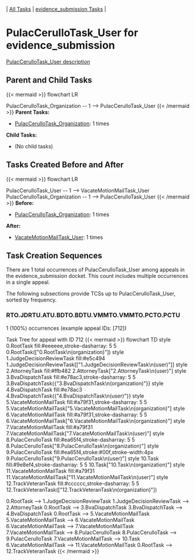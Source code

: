 ---
---
<!-- DO NOT EDIT THIS FILE.  This file is autogenerated. -->
| [All Tasks](../alltasks.md) | [evidence_submission Tasks](tasklist.md) |

# PulacCerulloTask_User for evidence_submission

[PulacCerulloTask_User description](../task_descr/PulacCerulloTask_User.md)

## Parent and Child Tasks

{{< mermaid >}}
flowchart LR

PulacCerulloTask_Organization -- 1 --> PulacCerulloTask_User
{{< /mermaid >}}
**Parent Tasks:**

   * [PulacCerulloTask_Organization](PulacCerulloTask_Organization.md): 1 times

**Child Tasks:**

   * (No child tasks)

## Tasks Created Before and After

{{< mermaid >}}
flowchart LR

PulacCerulloTask_User -- 1 --> VacateMotionMailTask_User
PulacCerulloTask_Organization -- 1 --> PulacCerulloTask_User
{{< /mermaid >}}
**Before:**

   * [PulacCerulloTask_Organization](PulacCerulloTask_Organization.md): 1 times

**After:**

   * [VacateMotionMailTask_User](VacateMotionMailTask_User.md): 1 times

## Task Creation Sequences

There are 1 total occurrences of PulacCerulloTask_User among appeals in the evidence_submission docket.  This count includes multiple occurrences in a single appeal.

The following subsections provide TCSs up to PulacCerulloTask_User, sorted by frequency.

### RTO.JDRTU.ATU.BDTO.BDTU.VMMTO.VMMTO.PCTO.PCTU

1 (100%) occurrences (example appeal IDs: [712])

Task Tree for appeal with ID 712
{{< mermaid >}}
flowchart TD
style 0.RootTask fill:#eeeeee,stroke-dasharray: 5 5
  0.RootTask(["0.RootTask\n(organization)"])
style 1.JudgeDecisionReviewTask fill:#e5c494
  1.JudgeDecisionReviewTask[["1.JudgeDecisionReviewTask\n(user)"]]
style 2.AttorneyTask fill:#ffb482
  2.AttorneyTask["2.AttorneyTask\n(user)"]
style 3.BvaDispatchTask fill:#e78ac3,stroke-dasharray: 5 5
  3.BvaDispatchTask{{"3.BvaDispatchTask\n(organization)"}}
style 4.BvaDispatchTask fill:#e78ac3
  4.BvaDispatchTask{{"4.BvaDispatchTask\n(user)"}}
style 5.VacateMotionMailTask fill:#a79f31,stroke-dasharray: 5 5
  5.VacateMotionMailTask["5.VacateMotionMailTask\n(organization)"]
style 6.VacateMotionMailTask fill:#a79f31,stroke-dasharray: 5 5
  6.VacateMotionMailTask["6.VacateMotionMailTask\n(organization)"]
style 7.VacateMotionMailTask fill:#a79f31
  7.VacateMotionMailTask["7.VacateMotionMailTask\n(user)"]
style 8.PulacCerulloTask fill:#ea65f4,stroke-dasharray: 5 5
  8.PulacCerulloTask["8.PulacCerulloTask\n(organization)"]
style 9.PulacCerulloTask fill:#ea65f4,stroke:#00f,stroke-width:4px
  9.PulacCerulloTask["9.PulacCerulloTask\n(user)"]
style 10.Task fill:#9e8ef4,stroke-dasharray: 5 5
  10.Task["10.Task\n(organization)"]
style 11.VacateMotionMailTask fill:#a79f31
  11.VacateMotionMailTask["11.VacateMotionMailTask\n(user)"]
style 12.TrackVeteranTask fill:#cccccc,stroke-dasharray: 5 5
  12.TrackVeteranTask(["12.TrackVeteranTask\n(organization)"])

0.RootTask --> 1.JudgeDecisionReviewTask
1.JudgeDecisionReviewTask --> 2.AttorneyTask
0.RootTask --> 3.BvaDispatchTask
3.BvaDispatchTask --> 4.BvaDispatchTask
0.RootTask --> 5.VacateMotionMailTask
5.VacateMotionMailTask --> 6.VacateMotionMailTask
6.VacateMotionMailTask --> 7.VacateMotionMailTask
7.VacateMotionMailTask --> 8.PulacCerulloTask
8.PulacCerulloTask --> 9.PulacCerulloTask
7.VacateMotionMailTask --> 10.Task
6.VacateMotionMailTask --> 11.VacateMotionMailTask
0.RootTask --> 12.TrackVeteranTask
{{< /mermaid >}}


